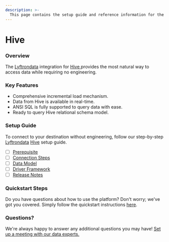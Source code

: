 ```yaml
---
description: >-
  This page contains the setup guide and reference information for the Hive source connector.
---
```


# Hive

### Overview

The [Lyftrondata](https://www.lyftrondata.com/) integration for [Hive](https://www.lyftrondata.com/integration/hive/)[ ](https://www.lyftrondata.com/integration/hive/)provides the most natural way to access data while requiring no engineering.

### Key Features

* Comprehensive incremental load mechanism.
* Data from Hive is available in real-time.&#x20;
* ANSI SQL is fully supported to query data with ease.
* Ready to query Hive relational schema model.

### Setup Guide

To connect to your destination without engineering, follow our step-by-step [Lyftrondata](https://www.lyftrondata.com/)  [Hive](https://www.lyftrondata.com/integration/hive/) setup guide.

* [ ] [Prerequisite](../../technology-analytics/hive/prerequisite.md)
* [ ] [Connection Steps](../../technology-analytics/hive/connection-steps.md)
* [ ] [Data Model](../../technology-analytics/hive/data-model/)
* [ ] [Driver Framework](../../technology-analytics/hive/driver-framework/)
* [ ] [Release Notes](../../technology-analytics/hive/release-notes.md)

### Quickstart Steps

Do you have questions about how to use the platform? Don't worry; we've got you covered. Simply follow the quickstart instructions [here](../../../quickstart-steps.md).

### Questions? <a href="#questions" id="questions"></a>

We're always happy to answer any additional questions you may have! [Set up a meeting with our data experts.](https://www.lyftrondata.com/book-a-meeting/)

